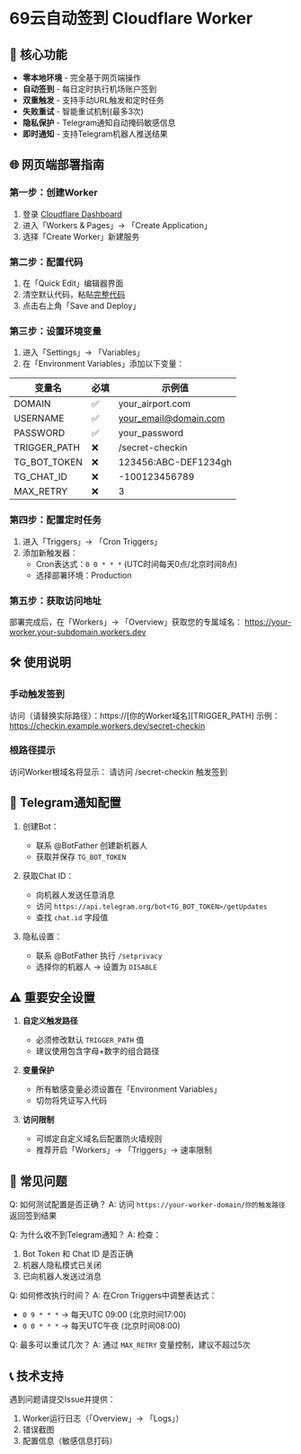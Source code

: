 # 69云自动签到 Cloudflare Worker

## 🚀 核心功能

- **零本地环境** - 完全基于网页端操作
- **自动签到** - 每日定时执行机场账户签到
- **双重触发** - 支持手动URL触发和定时任务
- **失败重试** - 智能重试机制(最多3次)
- **隐私保护** - Telegram通知自动掩码敏感信息
- **即时通知** - 支持Telegram机器人推送结果

## 🌐 网页端部署指南

### 第一步：创建Worker
1. 登录 [Cloudflare Dashboard](https://dash.cloudflare.com)
2. 进入「Workers & Pages」→ 「Create Application」
3. 选择「Create Worker」新建服务

### 第二步：配置代码
1. 在「Quick Edit」编辑器界面
2. 清空默认代码，粘贴[完整代码](https://github.com/ly921002/cf-69yun-checkin/blob/main/worker.js)
3. 点击右上角「Save and Deploy」

### 第三步：设置环境变量
1. 进入「Settings」→ 「Variables」
2. 在「Environment Variables」添加以下变量：

| 变量名        | 必填 | 示例值                  |
|---------------|------|-------------------------|
| DOMAIN        | ✅  | your_airport.com       |
| USERNAME      | ✅  | your_email@domain.com  |
| PASSWORD      | ✅  | your_password          |
| TRIGGER_PATH  | ❌  | /secret-checkin        |
| TG_BOT_TOKEN  | ❌  | 123456:ABC-DEF1234gh   |
| TG_CHAT_ID    | ❌  | -100123456789          |
| MAX_RETRY     | ❌  | 3                       |

### 第四步：配置定时任务
1. 进入「Triggers」→ 「Cron Triggers」
2. 添加新触发器：
   - Cron表达式：`0 0 * * *` (UTC时间每天0点/北京时间8点)
   - 选择部署环境：Production

### 第五步：获取访问地址
部署完成后，在「Workers」→ 「Overview」获取您的专属域名：
https://your-worker.your-subdomain.workers.dev

## 🛠 使用说明

### 手动触发签到
访问（请替换实际路径）：https://[你的Worker域名][TRIGGER_PATH]
示例：https://checkin.example.workers.dev/secret-checkin

### 根路径提示
访问Worker根域名将显示：
请访问 /secret-checkin 触发签到


## 🔔 Telegram通知配置

1. 创建Bot：
   - 联系 @BotFather 创建新机器人
   - 获取并保存 `TG_BOT_TOKEN`

2. 获取Chat ID：
   - 向机器人发送任意消息
   - 访问 `https://api.telegram.org/bot<TG_BOT_TOKEN>/getUpdates`
   - 查找 `chat.id` 字段值

3. 隐私设置：
   - 联系 @BotFather 执行 `/setprivacy`
   - 选择你的机器人 → 设置为 `DISABLE`

## ⚠️ 重要安全设置

1. **自定义触发路径** 
   - 必须修改默认 `TRIGGER_PATH` 值
   - 建议使用包含字母+数字的组合路径

2. **变量保护**
   - 所有敏感变量必须设置在「Environment Variables」
   - 切勿将凭证写入代码

3. **访问限制**
   - 可绑定自定义域名后配置防火墙规则
   - 推荐开启「Workers」→ 「Triggers」→ 速率限制

## 📌 常见问题

Q: 如何测试配置是否正确？
A: 访问 `https://your-worker-domain/你的触发路径` 返回签到结果

Q: 为什么收不到Telegram通知？
A: 检查：
1. Bot Token 和 Chat ID 是否正确
2. 机器人隐私模式已关闭
3. 已向机器人发送过消息

Q: 如何修改执行时间？
A: 在Cron Triggers中调整表达式：
- `0 9 * * *` → 每天UTC 09:00 (北京时间17:00)
- `0 0 * * *` → 每天UTC午夜 (北京时间08:00)

Q: 最多可以重试几次？
A: 通过 `MAX_RETRY` 变量控制，建议不超过5次

## 📞 技术支持
遇到问题请提交Issue并提供：
1. Worker运行日志（「Overview」→ 「Logs」）
2. 错误截图
3. 配置信息（敏感信息打码）
